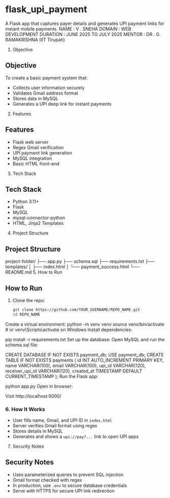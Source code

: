 # flask_upi_payment
A Flask app that captures payer details and generates UPI payment links for instant mobile payments.
 NAME : V . SNEHA 
 DOMAIN : WEB DEVELOPMENT
 DURATION : JUNE 2025 TO JULY 2025
 MENTOR : DR . G. RAMAKRISHNA (IIT Tirupati)
1. Objective
##  Objective
To create a basic payment system that:
- Collects user information securely
- Validates Gmail address format
- Stores data in MySQL
- Generates a UPI deep link for instant payments
2. Features
## Features
- Flask web server
- Regex Gmail verification
- UPI payment link generation
- MySQL integration
- Basic HTML front-end
3. Tech Stack
##  Tech Stack
- Python 3.11+
- Flask
- MySQL
- mysql-connector-python
- HTML, Jinja2 Templates
4. Project Structure
##  Project Structure
project-folder/
├── app.py
├── schema.sql
├── requirements.txt
├── templates/
│   ├── index.html
│   └── payment_success.html
└── README.md
5. How to Run
## How to Run

1. Clone the repo:
   ```bash
   git clone https://github.com/YOUR_USERNAME/REPO_NAME.git
   cd REPO_NAME
Create a virtual environment:
python -m venv venv
source venv/bin/activate   # or venv\\Scripts\\activate on Windows
Install dependencies:

pip install -r requirements.txt
Set up the database:
Open MySQL and run the schema.sql file:

CREATE DATABASE IF NOT EXISTS payment_db;
USE payment_db;
CREATE TABLE IF NOT EXISTS payments (
  id INT AUTO_INCREMENT PRIMARY KEY,
  name VARCHAR(100),
  email VARCHAR(100),
  upi_id VARCHAR(120),
  receiver_upi_id VARCHAR(120),
  created_at TIMESTAMP DEFAULT CURRENT_TIMESTAMP
);
Run the Flask app:

python app.py
Open in browser:

Visit http://localhost:5000/

### 6. **How It Works**

- User fills name, Gmail, and UPI ID in `index.html`
- Server verifies Gmail format using regex
- Stores details in MySQL
- Generates and shows a `upi://pay?...` link to open UPI apps
7. Security Notes

##  Security Notes
- Uses parameterized queries to prevent SQL injection
- Gmail format checked with regex
- In production, use `.env` to secure database credentials
- Serve with HTTPS for secure UPI link redirection


